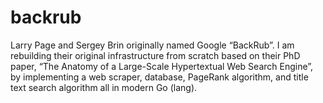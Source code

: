 # backrub
Larry Page and Sergey Brin originally named Google “BackRub”. I am rebuilding their original infrastructure from scratch based on their PhD paper, “The Anatomy of a Large-Scale Hypertextual Web Search Engine”, by implementing a web scraper, database, PageRank algorithm, and title text search algorithm all in modern Go (lang).
